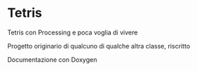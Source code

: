 # Tetris
Tetris con Processing e poca voglia di vivere

Progetto originario di qualcuno di qualche altra classe, riscritto

Documentazione con Doxygen
